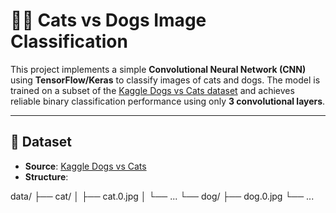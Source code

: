 # 🐶🐱 Cats vs Dogs Image Classification

This project implements a simple **Convolutional Neural Network (CNN)** using **TensorFlow/Keras** to classify images of cats and dogs. The model is trained on a subset of the [Kaggle Dogs vs Cats dataset](https://www.kaggle.com/c/dogs-vs-cats/data) and achieves reliable binary classification performance using only **3 convolutional layers**.

---

## 📁 Dataset

- **Source**: [Kaggle Dogs vs Cats](https://www.kaggle.com/c/dogs-vs-cats/data)
- **Structure**:

data/
├── cat/
│ ├── cat.0.jpg
│ └── ...
└── dog/
├── dog.0.jpg
└── ...



